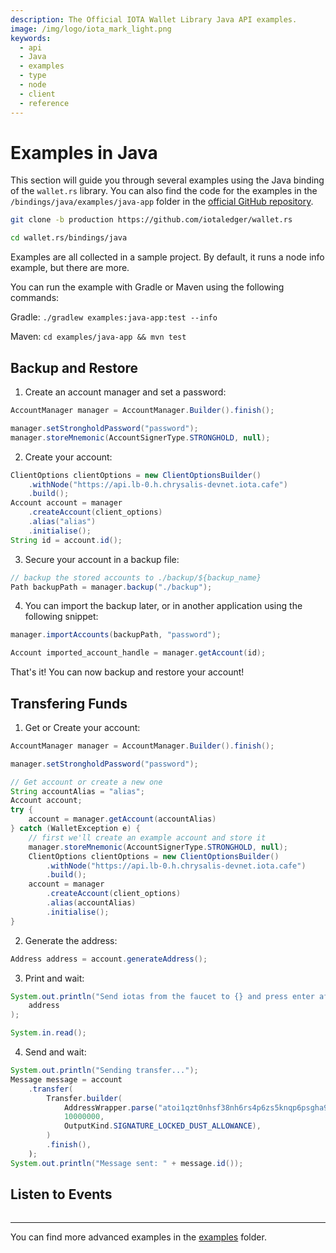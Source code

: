 ```yaml
---
description: The Official IOTA Wallet Library Java API examples.
image: /img/logo/iota_mark_light.png
keywords:
  - api
  - Java
  - examples
  - type
  - node
  - client
  - reference
---
```


# Examples in Java

This section will guide you through several examples using the Java binding of the `wallet.rs` library. You can also find the code for the examples in the `/bindings/java/examples/java-app` folder in the [official GitHub repository](https://github.com/iotaledger/wallet.rs/tree/dev/bindings/java/examples/java-app).

```bash
git clone -b production https://github.com/iotaledger/wallet.rs
```

```bash
cd wallet.rs/bindings/java
```

Examples are all collected in a sample project. By default, it runs a node info example, but there are more.

You can run the example with Gradle or Maven using the following commands:

Gradle: `./gradlew examples:java-app:test --info`

Maven: `cd examples/java-app && mvn test`

## Backup and Restore

1. Create an account manager and set a password:

```java
AccountManager manager = AccountManager.Builder().finish();

manager.setStrongholdPassword("password");
manager.storeMnemonic(AccountSignerType.STRONGHOLD, null);

```

2. Create your account:

```java
ClientOptions clientOptions = new ClientOptionsBuilder()
    .withNode("https://api.lb-0.h.chrysalis-devnet.iota.cafe")
    .build();
Account account = manager
    .createAccount(client_options)
    .alias("alias")
    .initialise();
String id = account.id();

```

3. Secure your account in a backup file:

```java
// backup the stored accounts to ./backup/${backup_name}
Path backupPath = manager.backup("./backup");
```

4. You can import the backup later, or in another application using the following snippet:

```java
manager.importAccounts(backupPath, "password");

Account imported_account_handle = manager.getAccount(id);
```

That's it! You can now backup and restore your account!

## Transfering Funds

1. Get or Create your account:

```java
AccountManager manager = AccountManager.Builder().finish();

manager.setStrongholdPassword("password");

// Get account or create a new one
String accountAlias = "alias";
Account account;
try {
    account = manager.getAccount(accountAlias)
} catch (WalletException e) {
    // first we'll create an example account and store it
    manager.storeMnemonic(AccountSignerType.STRONGHOLD, null);
    ClientOptions clientOptions = new ClientOptionsBuilder()
        .withNode("https://api.lb-0.h.chrysalis-devnet.iota.cafe")
        .build();
    account = manager
        .createAccount(client_options)
        .alias(accountAlias)
        .initialise();
}
```

2. Generate the address:

```java
Address address = account.generateAddress();
```

3. Print and wait:

```java
System.out.println("Send iotas from the faucet to {} and press enter after the transaction got confirmed" +
    address
);

System.in.read();
```

4. Send and wait:

```java
System.out.println("Sending transfer...");
Message message = account
    .transfer(
        Transfer.builder(
            AddressWrapper.parse("atoi1qzt0nhsf38nh6rs4p6zs5knqp6psgha9wsv74uajqgjmwc75ugupx3y7x0r"),
            10000000,
            OutputKind.SIGNATURE_LOCKED_DUST_ALLOWANCE),
        )
        .finish(),
    );
System.out.println("Message sent: " + message.id());
```

## Listen to Events

```java

```

---

You can find more advanced examples in the [examples](https://github.com/iotaledger/wallet.rs/tree/dev/bindings/java/examples/java-app) folder.
